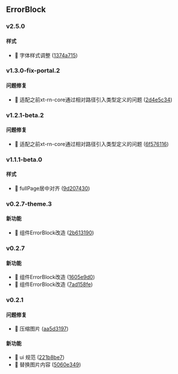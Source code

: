 ## ErrorBlock

### v2.5.0

#### 样式
* 🎨 字体样式调整 ([1374a715](https://atta-gitlab.xtrfr.cn/atta-team/fe/fe-arch/components/xtd-rn/commit/1374a71528d1e09a9e467b0e904b35bb6be0c73b))

### v1.3.0-fix-portal.2

#### 问题修复
* 🐛 适配之前xt-rn-core通过相对路径引入类型定义的问题 ([2d4e5c34](https://atta-gitlab.xtrfr.cn/atta-team/fe/fe-arch/components/xtd-rn/commit/2d4e5c34ebf323ef6e65cb9249258d31efd87fa9))

### v1.2.1-beta.2

#### 问题修复
* 🐛 适配之前xt-rn-core通过相对路径引入类型定义的问题 ([6f576116](https://atta-gitlab.xtrfr.cn/atta-team/fe/fe-arch/components/xtd-rn/commit/6f5761164e0c03410e58c0b9aeae0d82db2529e0))

### v1.1.1-beta.0

#### 样式
* 🎨 fullPage居中对齐 ([9d207430](https://atta-gitlab.xtrfr.cn/atta-team/fe/fe-arch/components/xtd-rn/commit/9d207430b7c4af9d20fbcedb12a1ba566f86539f))

### v0.2.7-theme.3

#### 新功能
* 🚀 组件ErrorBlock改造 ([2b613190](https://atta-gitlab.xtrfr.cn/atta-team/fe/fe-arch/components/xtd-rn/commit/2b613190dbd58bc5466168a1b1e4d47e8bf41308))

### v0.2.7

#### 新功能
* 🚀 组件ErrorBlock改造 ([1605e9d0](https://atta-gitlab.xtrfr.cn/atta-team/fe/fe-arch/components/xtd-rn/commit/1605e9d001db9b2c1b5ad72b2d1e80d0970445ab))
* 🚀 组件ErrorBlock改造 ([7ad158fe](https://atta-gitlab.xtrfr.cn/atta-team/fe/fe-arch/components/xtd-rn/commit/7ad158feb8b957c781e60c8ed57b2973ee62009e))

### v0.2.1

#### 问题修复
* 🐛 压缩图片 ([aa5d3197](https://atta-gitlab.xtrfr.cn/atta-team/fe/fe-arch/components/xtd-rn/commit/aa5d319772f2a4433eb964427eb73b7f9641a8db))

#### 新功能
* 🚀 ui 规范 ([221b8be7](https://atta-gitlab.xtrfr.cn/atta-team/fe/fe-arch/components/xtd-rn/commit/221b8be7a55c153be996e882144d259dbd457712))
* 🚀 替换图片内容 ([5060e349](https://atta-gitlab.xtrfr.cn/atta-team/fe/fe-arch/components/xtd-rn/commit/5060e34943877046e624a74f9589358f5676a3e9))
